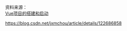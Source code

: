 资料来源：<br/>
[Vue项目的搭建和启动](https://blog.csdn.net/qq15035899256/article/details/130668888)<br/>

https://blog.csdn.net/jxmchou/article/details/122686858